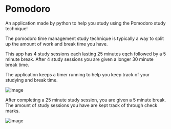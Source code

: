 # Pomodoro
<div>
An application made by python to help you study using the Pomodoro study technique!
  
The pomodoro time management study technique is typically a way to split up the amount of work and break time you have.

This app has 4 study sessions each lasting 25 minutes eqch followed by a 5 minute break.
After 4 study sessions you are given a longer 30 minute break time.
</div>

<div>
The application keeps a timer running to help you keep track of your studying and break time.
  
![image](https://github.com/user-attachments/assets/784c3576-6c63-4b8c-a683-1a7905f76432)

</div>

<div>
  After completing a 25 minute study session, you are given a 5 minute break.
The amount of study sessions you have are kept track of through check marks.
  
![image](https://github.com/user-attachments/assets/1fac930f-fe18-4271-b8a5-00865619ff48)
</div>
